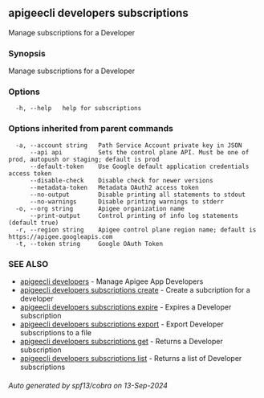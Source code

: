 ## apigeecli developers subscriptions

Manage subscriptions for a Developer

### Synopsis

Manage subscriptions for a Developer

### Options

```
  -h, --help   help for subscriptions
```

### Options inherited from parent commands

```
  -a, --account string   Path Service Account private key in JSON
      --api api          Sets the control plane API. Must be one of prod, autopush or staging; default is prod
      --default-token    Use Google default application credentials access token
      --disable-check    Disable check for newer versions
      --metadata-token   Metadata OAuth2 access token
      --no-output        Disable printing all statements to stdout
      --no-warnings      Disable printing warnings to stderr
  -o, --org string       Apigee organization name
      --print-output     Control printing of info log statements (default true)
  -r, --region string    Apigee control plane region name; default is https://apigee.googleapis.com
  -t, --token string     Google OAuth Token
```

### SEE ALSO

* [apigeecli developers](apigeecli_developers.md)	 - Manage Apigee App Developers
* [apigeecli developers subscriptions create](apigeecli_developers_subscriptions_create.md)	 - Create a subcription for a developer
* [apigeecli developers subscriptions expire](apigeecli_developers_subscriptions_expire.md)	 - Expires a Developer subscription
* [apigeecli developers subscriptions export](apigeecli_developers_subscriptions_export.md)	 - Export Developer subscriptions to a file
* [apigeecli developers subscriptions get](apigeecli_developers_subscriptions_get.md)	 - Returns a Developer subscription
* [apigeecli developers subscriptions list](apigeecli_developers_subscriptions_list.md)	 - Returns a list of Developer subscriptions

###### Auto generated by spf13/cobra on 13-Sep-2024
